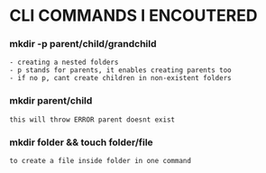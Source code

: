 # CLI COMMANDS I ENCOUTERED

### mkdir -p parent/child/grandchild
    - creating a nested folders 
    - p stands for parents, it enables creating parents too
    - if no p, cant create children in non-existent folders

### mkdir parent/child
    this will throw ERROR parent doesnt exist


### mkdir folder && touch folder/file
    to create a file inside folder in one command


